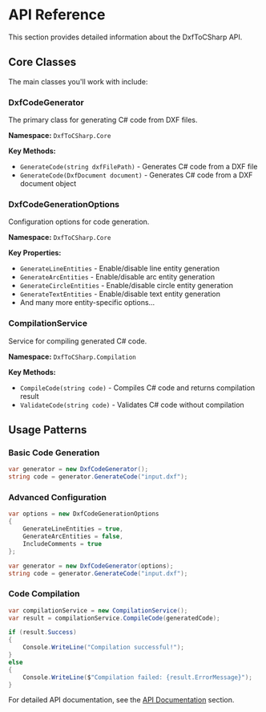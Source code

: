 # API Reference

This section provides detailed information about the DxfToCSharp API.

## Core Classes

The main classes you'll work with include:

### DxfCodeGenerator

The primary class for generating C# code from DXF files.

**Namespace:** `DxfToCSharp.Core`

**Key Methods:**
- `GenerateCode(string dxfFilePath)` - Generates C# code from a DXF file
- `GenerateCode(DxfDocument document)` - Generates C# code from a DXF document object

### DxfCodeGenerationOptions

Configuration options for code generation.

**Namespace:** `DxfToCSharp.Core`

**Key Properties:**
- `GenerateLineEntities` - Enable/disable line entity generation
- `GenerateArcEntities` - Enable/disable arc entity generation
- `GenerateCircleEntities` - Enable/disable circle entity generation
- `GenerateTextEntities` - Enable/disable text entity generation
- And many more entity-specific options...

### CompilationService

Service for compiling generated C# code.

**Namespace:** `DxfToCSharp.Compilation`

**Key Methods:**
- `CompileCode(string code)` - Compiles C# code and returns compilation result
- `ValidateCode(string code)` - Validates C# code without compilation

## Usage Patterns

### Basic Code Generation

```csharp
var generator = new DxfCodeGenerator();
string code = generator.GenerateCode("input.dxf");
```

### Advanced Configuration

```csharp
var options = new DxfCodeGenerationOptions
{
    GenerateLineEntities = true,
    GenerateArcEntities = false,
    IncludeComments = true
};

var generator = new DxfCodeGenerator(options);
string code = generator.GenerateCode("input.dxf");
```

### Code Compilation

```csharp
var compilationService = new CompilationService();
var result = compilationService.CompileCode(generatedCode);

if (result.Success)
{
    Console.WriteLine("Compilation successful!");
}
else
{
    Console.WriteLine($"Compilation failed: {result.ErrorMessage}");
}
```

For detailed API documentation, see the [API Documentation](../api/) section.